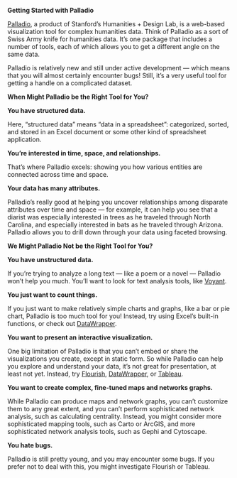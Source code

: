 **Getting Started with Palladio**

[Palladio](palladio.designhumanities.org), a product of Stanford’s
Humanities + Design Lab, is a web-based visualization tool for complex
humanities data. Think of Palladio as a sort of Swiss Army knife for
humanities data. It’s one package that includes a number of tools, each
of which allows you to get a different angle on the same data.

Palladio is relatively new and still under active development — which
means that you will almost certainly encounter bugs! Still, it’s a very
useful tool for getting a handle on a complicated dataset.

**When Might Palladio be the Right Tool for You?**

**You have structured data.**

Here, “structured data” means “data in a spreadsheet”: categorized,
sorted, and stored in an Excel document or some other kind of
spreadsheet application.

**You’re interested in time, space, and relationships.**

That’s where Palladio excels: showing you how various entities are
connected across time and space.

**Your data has many attributes.**

Palladio’s really good at helping you uncover relationships among
disparate attributes over time and space — for example, it can help you
see that a diarist was especially interested in trees as he traveled
through North Carolina, and especially interested in bats as he traveled
through Arizona. Palladio allows you to drill down through your data
using faceted browsing.

**We Might Palladio Not be the Right Tool for You?**

**You have unstructured data.**

If you’re trying to analyze a long text — like a poem or a novel —
Palladio won’t help you much. You’ll want to look for text analysis
tools, like [Voyant](http://voyant-tools.org/).

**You just want to count things.**

If you just want to make relatively simple charts and graphs, like a bar
or pie chart, Palladio is too much tool for you! Instead, try using
Excel’s built-in functions, or check out [DataWrapper](https://www.datawrapper.de/).

**You want to present an interactive visualization.**

One big limitation of Palladio is that you can’t embed or share the
visualizations you create, except in static form. So while Palladio can
help you explore and understand your data, it’s not great for
presentation, at least not yet. Instead, try [Flourish](https://flourish.studio/),
[DataWrapper](https://www.datawrapper.de/), or [Tableau](https://public.tableau.com/en-us/s/).

**You want to create complex, fine-tuned maps and networks graphs.**

While Palladio can produce maps and network graphs, you can’t customize
them to any great extent, and you can’t perform sophisticated network
analysis, such as calculating centrality. Instead, you might consider
more sophisticated mapping tools, such as Carto or ArcGIS, and more
sophisticated network analysis tools, such as Gephi and Cytoscape.

**You hate bugs.**

Palladio is still pretty young, and you may encounter some
bugs. If you prefer not to deal with this, you might investigate
Flourish or Tableau.
